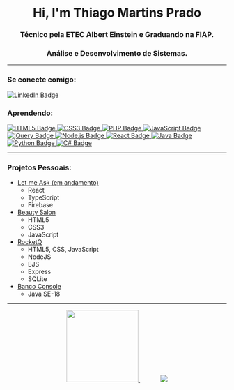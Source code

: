 <h1 align="center">Hi, I'm Thiago Martins Prado</h1>
<h3 align="center">Técnico pela ETEC Albert Einstein e Graduando na FIAP.</h3>
<h3 align="center">Análise e Desenvolvimento de Sistemas.</h3>

<hr />

<h3 align="left">Se conecte comigo:</h3>
<a href="https://www.linkedin.com/in/thiago-martins-prado-19b64a232/" targer="_blank">
    <img src="https://img.shields.io/badge/LinkedIn-0077B5?style=for-the-badge&logo=linkedin&logoColor=white" alt="LinkedIn Badge" />
</a>

<h3 align="left">Aprendendo:</h3>
<p align="left">
    <a href="#">
        <img src="https://img.shields.io/badge/HTML5-E34F26?style=for-the-badge&logo=html5&logoColor=white" alt="HTML5 Badge" />
    </a>
    <a href="#">
        <img src="https://img.shields.io/badge/CSS3-1572B6?style=for-the-badge&logo=css3&logoColor=white" alt="CSS3 Badge" />
    </a>
    <a href="#">
        <img src="https://img.shields.io/badge/PHP-777BB4?style=for-the-badge&logo=php&logoColor=white" alt="PHP Badge" />
    </a>
    <a href="#">
        <img src="https://img.shields.io/badge/JavaScript-323330?style=for-the-badge&logo=javascript&logoColor=F7DF1E" alt="JavaScript Badge" />
    </a>
    <a href="#">
        <img src="https://img.shields.io/badge/jQuery-0769AD?style=for-the-badge&logo=jquery&logoColor=white" alt="jQuery Badge" />
    </a>
    <a href="#">
        <img src="https://img.shields.io/badge/Node.js-43853D?style=for-the-badge&logo=node.js&logoColor=white" alt="Node.js Badge" />
    </a>
    <a href="#">
        <img src="https://img.shields.io/badge/React-20232A?style=for-the-badge&logo=react&logoColor=61DAFB" alt="React Badge" />
    </a>
    <a href="#">
        <img src="https://img.shields.io/badge/Java-ED8B00?style=for-the-badge&logo=java&logoColor=white" alt="Java Badge" />
    </a>
    <a href="#">
        <img src="https://img.shields.io/badge/Python-14354C?style=for-the-badge&logo=python&logoColor=white" alt="Python Badge" />
    </a>
    <a href="#">
        <img src="https://img.shields.io/badge/C%23-239120?style=for-the-badge&logo=c-sharp&logoColor=white" alt="C# Badge" />
    </a>
</p>
<hr />
    
<h3>Projetos Pessoais:</h3>
<ul>
    <li>
        <a href="https://github.com/oThinas/letmeask" target="_blank">Let me Ask (em andamento)</a>
        <ul>
            <li>React</li>
            <li>TypeScript</li>
            <li>Firebase</li>
        </ul>
    </li>
    <li>
        <a href="https://othinas.github.io/beauty-salon" target="_blank">Beauty Salon</a>
        <ul>
            <li>HTML5</li>
            <li>CSS3</li>
            <li>JavaScript</li>
        </ul>
    </li>
    <li>
        <a href="https://github.com/oThinas/projeto-rocketq" target="_blank">RocketQ</a>
        <ul>
            <li>HTML5, CSS, JavaScript</li>
            <li>NodeJS</li>
            <li>EJS</li>
            <li>Express</li>
            <li>SQLite</li>
        </ul>
    </li>
    <li>
        <a href="https://github.com/oThinas/banco" target="_blank">Banco Console</a>
        <ul>
            <li>Java SE-18</li>
        </ul>
    </li>
</ul>

<hr />
<p align="center">
    <a href="#">
        <img src="http://github-readme-streak-stats.herokuapp.com?user=oThinas&theme=dark&date_format=j%2Fn%5B%2FY%5D" height="165px"/>
    </a>
    &nbsp;&nbsp;&nbsp;&nbsp;&nbsp;&nbsp;&nbsp;&nbsp;&nbsp;&nbsp;&nbsp;
    <a href="#">
        <img src="https://github-readme-stats.vercel.app/api/top-langs/?username=oThinas&layout=compact&theme=dark"/>
    </a>
</p>
